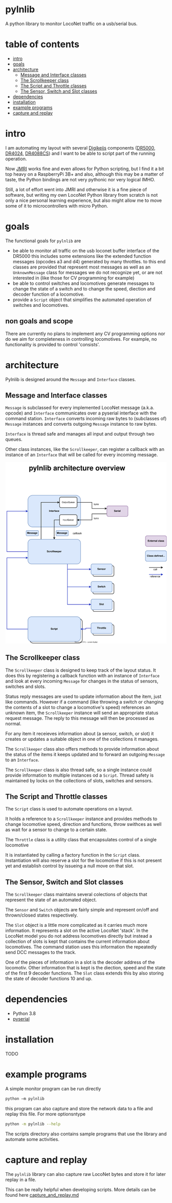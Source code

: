 # pylnlib
A python library to monitor LocoNet traffic on a usb/serial bus.

# table of contents
- [intro](#intro)
- [goals](#goals)
- [architecture](#architecture)
  - [Message and Interface classes](#message-and-interface-classes)
  - [The Scrollkeeper class](the-scrollkeeper-class)
  - [The Script and Throttle classes](#the-script-and-throttle-classes)
  - [The Sensor, Switch and Slot classes](the-sensor,-switch-and-slot-classes)
- [dependencies](#dependencies)
- [installation](#installation)
- [example programs](#example-programs)
- [capture and replay](#capture-and-replay)

# intro
I am automating my layout with several [Digikeijs](https://www.digikeijs.com) components ([DR5000](https://www.digikeijs.com/en/digital-model-railway-accessories/command-stations.html), [DR4024](https://www.digikeijs.com/en/dr4024-4-channel-servodecoder-with-4-additional-switching-outputs.html), [DR4088CS](https://www.digikeijs.com/en/dr4088cs-16-channel-feedback-module-s88n.html)) and I want to be able to script part of the running operation.

Now [JMRI](https://github.com/JMRI/JMRI) works fine and even allows for Python scripting, but I find it a bit top heavy on a RaspberryPi 3B+ and also, although this may be a matter of taste, the Python bindings are not very pythonic nor very logical IMHO.

Still, a lot of effort went into JMRI and otherwise it is a fine piece of software, but writing my own LocoNet Python library from scratch is not only a nice personal learning experience, but also might allow me to move some of it to microcontrollers with micro Python.

# goals
The functional goals for `pylnlib` are
- be able to monitor all traffic on the usb loconet buffer interface of the DR5000
  this includes some extensions like the extended function messages (opcodes a3 and d4) generated by many throttles.
  to this end classes are provided that represent most messages as well as an `UnknownMessage` class for messages we do not recognize yet, or are not interested in (like those for CV programming for example)
- be able to control switches and locomotives
  generate messages to change the state of a switch and to change the speed, diection and decoder function of a locomotive.
 - provide a `Script` object that simplifies the automated operation of switches and locomotives.
 
## non goals and scope
There are currently no plans to implement any CV programming options nor do we aim for completeness in controlling locomotives. For example, no functionality is provided to control 'consists'.


# architecture

Pylnlib is designed around the `Message` and `Interface` classes.

## Message and Interface classes
`Message` is subclassed for every implemented LocoNet message (a.k.a. opcode) and `Interface` communicates over a pyserial interface with the command station. `Interface` converts incoming raw bytes to (subclasses of) `Message` instances and converts outgoing `Message` instance to raw bytes.

`Interface` is thread safe and manages all input and output through two queues.

Other class instances, like the `Scrollkeeper`, can register a callback with an instance of an `Interface` that will be called for every incoming message.

![Class diagram and architecture overview](drawings/pylnlib.drawio.svg)

## The Scrollkeeper class
The `Scrollkeeper` class is designed to keep track of the layout status. It does this by registering a callback function with an instance of `Interface` and look at every incoming `Message` for changes in the status of sensors, switches and slots.

Status reply messages are used to update information about the item, just like commands. However if a command (like throwing a switch or changing the contents of a slot to change a locomotive's speed) references an unknown item, the `Scrollkeeper` instance will send an appropriate status request message. The reply to this message will then be processed as normal.

For any item it receieves information about (a sensor, switch, or slot) it creates or updates a suitable object in one of the collections it manages.

The `Scrollkeeper` class also offers methods to provide information about the status of the items it keeps updated and to forward an outgoing `Message` to an `Interface`.

The `Scrollkeeper` class is also thread safe, so a single instance could provide information to multiple instances od a `Script`. Thread safety is maintained by locks on the collections of slots, switches and sensors.

## The Script and Throttle classes
The `Script` class is used to automate operations on a layout.

It holds a reference to a `Scrollkeeper` instance and provides methods to change locomotive speed, direction and functions, throw swithces as well as wait for a sensor to change to a certain state.

The `Throttle` class is a utility class that encapsulates control of a single locomotive

It is instantiated by calling a factory function in the `Script` class. Instantiation will also reserve a slot for the locomotive if this is not present yet and establish control by issueing a null move on that slot.

## The Sensor, Switch and Slot classes

The `Scrollkeeper` class maintains several colections of objects that represent the state of an automated object.

The `Sensor` and `Switch` objects are fairly simple and represent on/off and thrown/closed states respectively.

The `Slot` object is a little more complicated as it carries much more information. It represents a slot on the active LocoNet 'stack'. In the LocoNet model you do not address locomotives directly but instead a collection of slots is kept that contains the current information about locomotives. The command station uses this information the repeatedly send DCC messages to the track.

One of the pieces of information in a slot is the decoder address of the locomotiv. Other information that is kept is the diection, speed and the state of the first 9 decoder functions. The `Slot` class extends this by also storing the state of decoder functions 10 and up.

# dependencies
- Python 3.8
- [pyserial](https://github.com/pyserial/pyserial)

# installation
TODO

# example programs
A simple monitor program can be run directly
```bash
python –m pylnlib
```
this program can also capture and store the network data to a file and replay this file. For more optionsntype
```bash
python -m pylnlib --help
```

The scripts directory also contains sample programs that use the library and automate some activities.

# capture and replay

The `pylnlib` library can also capture raw LocoNet bytes and store it for later replay in a file.

This can be really helpful when developing scripts. More details can be found here [capture_and_replay.md](docs/capture_and_replay.md)

